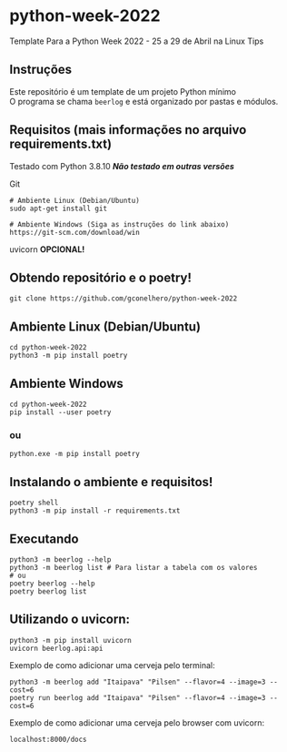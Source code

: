 # python-week-2022

Template Para a Python Week 2022 - 25 a 29 de Abril na Linux Tips

## Instruções

Este repositório é um template de um projeto Python mínimo  
O programa se chama `beerlog` e está organizado por pastas
e módulos.

## Requisitos (mais informações no arquivo requirements.txt)

Testado com Python 3.8.10
***Não testado em outras versões***

Git
```
# Ambiente Linux (Debian/Ubuntu)
sudo apt-get install git

# Ambiente Windows (Siga as instruções do link abaixo)
https://git-scm.com/download/win
```

uvicorn **OPCIONAL!**

## Obtendo repositório e o poetry!

```
git clone https://github.com/gconelhero/python-week-2022
```
## Ambiente Linux (Debian/Ubuntu)
```
cd python-week-2022
python3 -m pip install poetry
```

## Ambiente Windows
```
cd python-week-2022
pip install --user poetry
```
### ou
```
python.exe -m pip install poetry
```

## Instalando o ambiente e requisitos!

```
poetry shell
python3 -m pip install -r requirements.txt
```

## Executando

```
python3 -m beerlog --help
python3 -m beerlog list # Para listar a tabela com os valores
# ou
poetry beerlog --help
poetry beerlog list
```

## Utilizando o uvicorn:

```
python3 -m pip install uvicorn
uvicorn beerlog.api:api
```

Exemplo de como adicionar uma cerveja pelo terminal:

```
python3 -m beerlog add "Itaipava" "Pilsen" --flavor=4 --image=3 --cost=6
poetry run beerlog add "Itaipava" "Pilsen" --flavor=4 --image=3 --cost=6
```
Exemplo de como adicionar uma cerveja pelo browser com uvicorn:

```
localhost:8000/docs
```